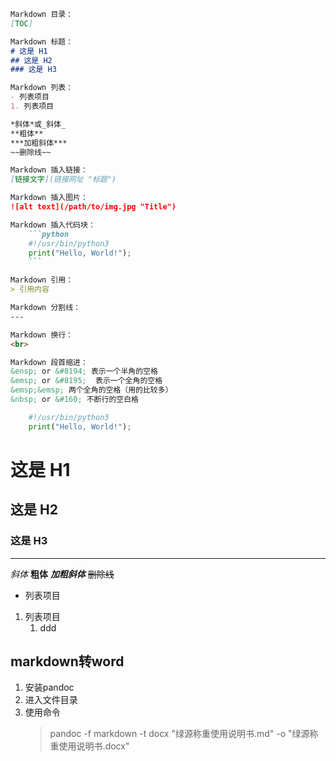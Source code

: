 ```markdown
Markdown 目录：
[TOC]

Markdown 标题：
# 这是 H1
## 这是 H2
### 这是 H3

Markdown 列表：
- 列表项目
1. 列表项目

*斜体*或_斜体_
**粗体**
***加粗斜体***
~~删除线~~

Markdown 插入链接：
[链接文字](链接网址 "标题")

Markdown 插入图片：
![alt text](/path/to/img.jpg "Title")

Markdown 插入代码块：
    ```python
    #!/usr/bin/python3
    print("Hello, World!");
    ```

Markdown 引用：
> 引用内容

Markdown 分割线：
---

Markdown 换行：
<br>

Markdown 段首缩进：
&ensp; or &#8194; 表示一个半角的空格
&emsp; or &#8195;  表示一个全角的空格
&emsp;&emsp; 两个全角的空格（用的比较多）
&nbsp; or &#160; 不断行的空白格
```

```python
    #!/usr/bin/python3
    print("Hello, World!");
```
# 这是 H1
## 这是 H2
### 这是 H3

---

*斜体*
**粗体**
***加粗斜体***
~~删除线~~

- 列表项目
1. 列表项目
    1. ddd
   
## markdown转word
1. 安装pandoc
2. 进入文件目录
3. 使用命令
   > pandoc -f markdown -t docx "绿源称重使用说明书.md" -o "绿源称重使用说明书.docx"

   